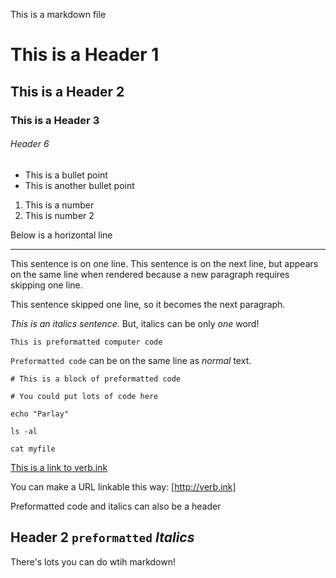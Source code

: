 This is a markdown file

# This is a Header 1

## This is a Header 2

### This is a Header 3

###### Header 6
- This is a bullet point
- This is another bullet point

1. This is a number
2. This is number 2

Below is a horizontal line

___

This sentence is on one line.
This sentence is on the next line, but appears on the same line when rendered because a new paragraph requires skipping one line.

This sentence skipped one line, so it becomes the next paragraph.

*This is an italics sentence.* But, italics can be only *one* word!

`This is preformatted computer code`

`Preformatted code` can be on the same line as *normal* text.

```shell
# This is a block of preformatted code

# You could put lots of code here

echo "Parlay"

ls -al

cat myfile
```

[This is a link to verb.ink](http://verb.ink)

You can make a URL linkable this way: [http://verb.ink]

Preformatted code and italics can also be a header

## Header 2 `preformatted` *Italics*

There's lots you can do wtih markdown!

